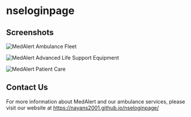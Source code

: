 # nseloginpage
## Screenshots

![MedAlert Ambulance Fleet](screenshots/pc.png)

![MedAlert Advanced Life Support Equipment](screenshots/mobilephone.png)

![MedAlert Patient Care](screenshots/update.png)
## Contact Us 

For more information about MedAlert and our ambulance services, please visit our website at https://nayans2001.github.io/nseloginpage/
